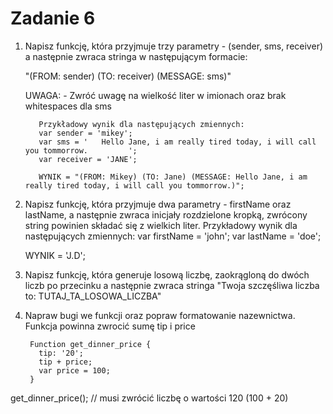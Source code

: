 # Zadanie 6

1. Napisz funkcję, która przyjmuje trzy parametry - (sender, sms, receiver)
a następnie zwraca stringa w następującym formacie:

      "(FROM: sender) (TO: receiver) (MESSAGE: sms)"

      UWAGA:
          - Zwróć uwagę na wielkość liter w imionach oraz brak whitespaces dla sms

          Przykładowy wynik dla następujących zmiennych: 
          var sender = 'mikey';
          var sms = '   Hello Jane, i am really tired today, i will call you tommorrow.         ';
          var receiver = 'JANE';

          WYNIK = "(FROM: Mikey) (TO: Jane) (MESSAGE: Hello Jane, i am really tired today, i will call you tommorrow.)";

2. Napisz funkcję, która przyjmuje dwa parametry - firstName oraz lastName, a następnie zwraca inicjały
 rozdzielone kropką, zwrócony string powinien składać się z wielkich liter.
   Przykładowy wynik dla następujących zmiennych: 
    var firstName = 'john';
    var lastName = 'doe';

    WYNIK = 'J.D';
3. Napisz funkcję, która generuje losową liczbę, zaokrągloną do dwóch liczb po przecinku a następnie zwraca
    stringa "Twoja szczęśliwa liczba to: TUTAJ_TA_LOSOWA_LICZBA"
4. Napraw bugi we funkcji oraz popraw formatowanie nazewnictwa. Funkcja powinna zwrocić sumę tip i price 

        Function get_dinner_price {
          tip: '20';
          tip + price;
          var price = 100;
        }

get_dinner_price(); // musi zwrócić liczbę o wartości 120 (100 + 20)



